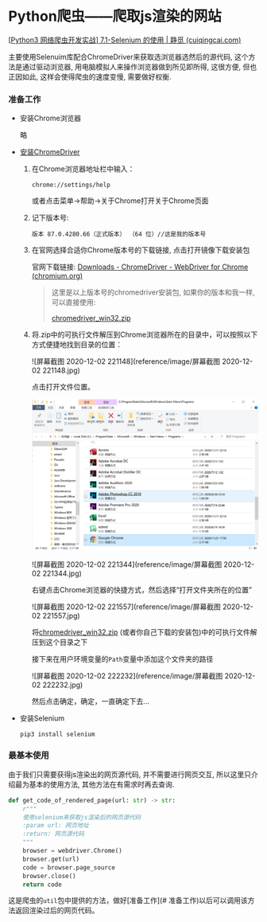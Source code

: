 # Python爬虫——爬取js渲染的网站

[[Python3 网络爬虫开发实战\] 7.1-Selenium 的使用 | 静觅 (cuiqingcai.com)](https://cuiqingcai.com/5630.html)

主要使用Selenuim库配合ChromeDriver来获取选浏览器选然后的源代码, 这个方法是通过驱动浏览器, 用电脑模拟人来操作浏览器做到所见即所得, 这很方便, 但也正因如此, 这样会使得爬虫的速度变慢, 需要做好权衡.

### 准备工作

- 安装Chrome浏览器

  略

- [安装ChromeDriver](https://cuiqingcai.com/5135.html)

  1. 在Chrome浏览器地址栏中输入：

     ```
     chrome://settings/help
     ```

     或者点击菜单->帮助->关于Chrome打开关于Chrome页面

  2. 记下版本号:

     ```
     版本 87.0.4280.66（正式版本） （64 位）//这是我的版本号
     ```

  3. 在官网选择合适你Chrome版本号的下载链接, 点击打开镜像下载安装包

     官网下载链接: [Downloads - ChromeDriver - WebDriver for Chrome (chromium.org)](https://chromedriver.chromium.org/downloads)

     >这里是以上版本号的chromedriver安装包, 如果你的版本和我一样, 可以直接使用:
     >
     >[chromedriver_win32.zip](reference\rest\chromedriver_win32.zip) 
     >
     >

  4. 将.zip中的可执行文件解压到Chrome浏览器所在的目录中，可以按照以下方式便捷地找到目录的位置：

     ![屏幕截图 2020-12-02 221148](reference/image/屏幕截图 2020-12-02 221148.jpg)

     点击打开文件位置。

     ![image-20201202221300249](reference/image/image-20201202221300249.png)

     ![屏幕截图 2020-12-02 221344](reference/image/屏幕截图 2020-12-02 221344.jpg)

     右键点击Chrome浏览器的快捷方式，然后选择“打开文件夹所在的位置”

     ![屏幕截图 2020-12-02 221557](reference/image/屏幕截图 2020-12-02 221557.jpg)

     将[chromedriver_win32.zip](reference\rest\chromedriver_win32.zip) (或者你自己下载的安装包)中的可执行文件解压到这个目录之下

     接下来在用户环境变量的`Path`变量中添加这个文件夹的路径

     ![屏幕截图 2020-12-02 222232](reference/image/屏幕截图 2020-12-02 222232.jpg)

     然后点击确定，确定，一直确定下去...

- 安装Selenium

  ```
  pip3 install selenium
  ```

### 最基本使用

由于我们只需要获得js渲染出的网页源代码, 并不需要进行网页交互, 所以这里只介绍最为基本的使用方法, 其他方法在有需求时再去查询.

```python
def get_code_of_rendered_page(url: str) -> str:
    r"""
    使用selenium来获取js渲染后的网页源代码
    :param url: 网页地址
    :return: 网页源代码
    """
    browser = webdriver.Chrome()
    browser.get(url)
    code = browser.page_source
    browser.close()
    return code
```

这是爬虫的`util`包中提供的方法，做好[准备工作](# 准备工作)以后可以调用该方法返回渲染过后的网页代码。